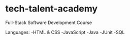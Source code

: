 # tech-talent-academy
Full-Stack Software Development Course

Languages:
-HTML & CSS
-JavaScript 
-Java
-JUnit
-SQL

